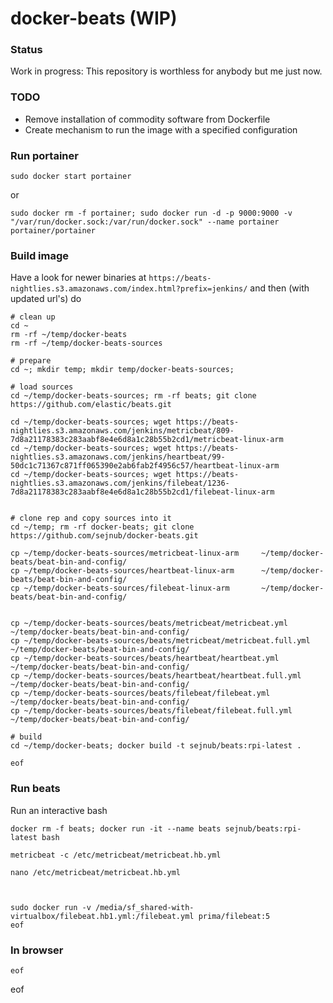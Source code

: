 # docker-beats (WIP)

### Status 
Work in progress: This repository is worthless for anybody but me just now.

### TODO

* Remove installation of commodity software from Dockerfile
* Create mechanism to run the image with a specified configuration

### Run portainer

    sudo docker start portainer

or

    sudo docker rm -f portainer; sudo docker run -d -p 9000:9000 -v "/var/run/docker.sock:/var/run/docker.sock" --name portainer portainer/portainer



### Build image 
Have a look for newer binaries at `https://beats-nightlies.s3.amazonaws.com/index.html?prefix=jenkins/` and then (with updated url's) do
    
    # clean up
    cd ~
    rm -rf ~/temp/docker-beats
    rm -rf ~/temp/docker-beats-sources
    
    # prepare
    cd ~; mkdir temp; mkdir temp/docker-beats-sources;
    
    # load sources
    cd ~/temp/docker-beats-sources; rm -rf beats; git clone https://github.com/elastic/beats.git

    cd ~/temp/docker-beats-sources; wget https://beats-nightlies.s3.amazonaws.com/jenkins/metricbeat/809-7d8a21178383c283aabf8e4e6d8a1c28b55b2cd1/metricbeat-linux-arm 
    cd ~/temp/docker-beats-sources; wget https://beats-nightlies.s3.amazonaws.com/jenkins/heartbeat/99-50dc1c71367c871ff065390e2ab6fab2f4956c57/heartbeat-linux-arm
    cd ~/temp/docker-beats-sources; wget https://beats-nightlies.s3.amazonaws.com/jenkins/filebeat/1236-7d8a21178383c283aabf8e4e6d8a1c28b55b2cd1/filebeat-linux-arm
    

    # clone rep and copy sources into it
    cd ~/temp; rm -rf docker-beats; git clone https://github.com/sejnub/docker-beats.git

    cp ~/temp/docker-beats-sources/metricbeat-linux-arm     ~/temp/docker-beats/beat-bin-and-config/
    cp ~/temp/docker-beats-sources/heartbeat-linux-arm      ~/temp/docker-beats/beat-bin-and-config/
    cp ~/temp/docker-beats-sources/filebeat-linux-arm       ~/temp/docker-beats/beat-bin-and-config/


    cp ~/temp/docker-beats-sources/beats/metricbeat/metricbeat.yml       ~/temp/docker-beats/beat-bin-and-config/
    cp ~/temp/docker-beats-sources/beats/metricbeat/metricbeat.full.yml  ~/temp/docker-beats/beat-bin-and-config/
    cp ~/temp/docker-beats-sources/beats/heartbeat/heartbeat.yml         ~/temp/docker-beats/beat-bin-and-config/
    cp ~/temp/docker-beats-sources/beats/heartbeat/heartbeat.full.yml    ~/temp/docker-beats/beat-bin-and-config/
    cp ~/temp/docker-beats-sources/beats/filebeat/filebeat.yml           ~/temp/docker-beats/beat-bin-and-config/
    cp ~/temp/docker-beats-sources/beats/filebeat/filebeat.full.yml      ~/temp/docker-beats/beat-bin-and-config/
    
    # build
    cd ~/temp/docker-beats; docker build -t sejnub/beats:rpi-latest .

    eof


### Run beats

Run an interactive bash

    docker rm -f beats; docker run -it --name beats sejnub/beats:rpi-latest bash

    metricbeat -c /etc/metricbeat/metricbeat.hb.yml
    
    nano /etc/metricbeat/metricbeat.hb.yml
    
    

    sudo docker run -v /media/sf_shared-with-virtualbox/filebeat.hb1.yml:/filebeat.yml prima/filebeat:5
    eof



### In browser

    eof
 
 
 
 
 
 
eof
